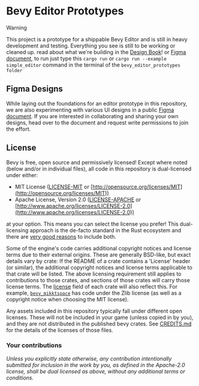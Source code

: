 # Bevy Editor Prototypes

> [!WARNING]
> This project is a prototype for a shippable Bevy Editor and is still in heavy development and testing. 
> Everything you see is still to be working or cleaned up. read about what we're building in the [Design Book](https://bevyengine.github.io/bevy_editor_prototypes/)! or [Figma document],
> to run just type this ```cargo run``` or ```cargo run --example simple_editor``` command in the terminal of the ```bevy_editor_prototypes folder```

## Figma Designs

While laying out the foundations for an editor prototype in this repository, we are also experimenting with various UI designs in a public [Figma document]. If you are interested in collaborating and sharing your own designs, head over to the document and request write permissions to join the effort.

[Figma document]: https://www.figma.com/design/fkYfFPSBgnGkhbQd3HOMsL/Bevy-Editor?node-id=90-2

## License

Bevy is free, open source and permissively licensed!
Except where noted (below and/or in individual files), all code in this repository is dual-licensed under either:

* MIT License ([LICENSE-MIT](LICENSE-MIT) or [http://opensource.org/licenses/MIT](http://opensource.org/licenses/MIT))
* Apache License, Version 2.0 ([LICENSE-APACHE](LICENSE-APACHE) or [http://www.apache.org/licenses/LICENSE-2.0](http://www.apache.org/licenses/LICENSE-2.0))

at your option.
This means you can select the license you prefer!
This dual-licensing approach is the de-facto standard in the Rust ecosystem and there are [very good reasons](https://github.com/bevyengine/bevy/issues/2373) to include both.

Some of the engine's code carries additional copyright notices and license terms due to their external origins.
These are generally BSD-like, but exact details vary by crate:
If the README of a crate contains a 'License' header (or similar), the additional copyright notices and license terms applicable to that crate will be listed.
The above licensing requirement still applies to contributions to those crates, and sections of those crates will carry those license terms.
The [license](https://doc.rust-lang.org/cargo/reference/manifest.html#the-license-and-license-file-fields) field of each crate will also reflect this.
For example, [`bevy_mikktspace`](./crates/bevy_mikktspace/README.md#license-agreement) has code under the Zlib license (as well as a copyright notice when choosing the MIT license).

Any assets included in this repository typically fall under different open licenses.
These will not be included in your game (unless copied in by you), and they are not distributed in the published bevy crates.
See [CREDITS.md](CREDITS.md) for the details of the licenses of those files.

### Your contributions

*Unless you explicitly state otherwise,
any contribution intentionally submitted for inclusion in the work by you,
as defined in the Apache-2.0 license,
shall be dual licensed as above,
without any additional terms or conditions.*

